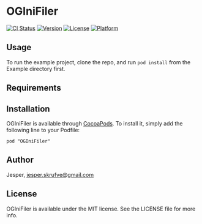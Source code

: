 # OGIniFiler

[![CI Status](http://img.shields.io/travis/Jesper/OGIniFiler.svg?style=flat)](https://travis-ci.org/Jesper/OGIniFiler)
[![Version](https://img.shields.io/cocoapods/v/OGIniFiler.svg?style=flat)](http://cocoadocs.org/docsets/OGIniFiler)
[![License](https://img.shields.io/cocoapods/l/OGIniFiler.svg?style=flat)](http://cocoadocs.org/docsets/OGIniFiler)
[![Platform](https://img.shields.io/cocoapods/p/OGIniFiler.svg?style=flat)](http://cocoadocs.org/docsets/OGIniFiler)

## Usage

To run the example project, clone the repo, and run `pod install` from the Example directory first.

## Requirements

## Installation

OGIniFiler is available through [CocoaPods](http://cocoapods.org). To install
it, simply add the following line to your Podfile:

    pod "OGIniFiler"

## Author

Jesper, jesper.skrufve@gmail.com

## License

OGIniFiler is available under the MIT license. See the LICENSE file for more info.


